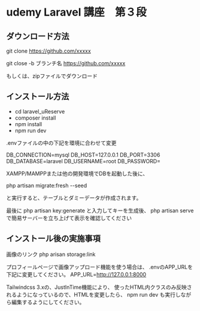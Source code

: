 # udemy Laravel 講座　第３段
## ダウンロード方法
git clone https://github.com/xxxxx

git close -b ブランチ名 https://github.com/xxxxx

もしくは、zipファイルでダウンロード

## インストール方法
- cd laravel_uReserve
- composer install
- npm install
- npm run dev

.envファイルの中の下記を環境に合わせて変更

DB_CONNECTION=mysql
DB_HOST=127.0.0.1
DB_PORT=3306
DB_DATABASE=laravel
DB_USERNAME=root
DB_PASSWORD=

XAMPP/MAMPPまたは他の開発環境でDBを起動した後に、

php artisan migrate:fresh --seed

と実行すると、テーブルとダミーデータが作成されます。

最後に
php artisan key:generate
と入力してキーを生成後、
php artisan serve
で簡易サーバーを立ち上げて表示を確認してください

## インストール後の実施事項

画像のリンク
php arisan storage:link

プロフィールページで画像アップロード機能を使う場合は、
.envのAPP_URLを下記に変更してください。
APP_URL=http://127.0.0.1:8000

Tailwindcss 3.xの、JustInTime機能により、
使ったHTML内クラスのみ反映されるようになっているので、HTMLを変更したら、
npm run dev
も実行しながら編集するようにしてください。



